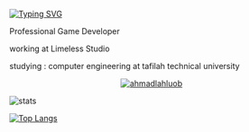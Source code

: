 [![Typing SVG](https://readme-typing-svg.demolab.com?font=Fira+Code&size=29&pause=1000&color=3411F7&center=true&vCenter=true&random=true&width=435&lines=Computer+Engineering+Student;I'm+Game+Developer;I+Love+Robotics)](https://git.io/typing-svg)

Professional Game Developer

working at Limeless Studio

studying : computer engineering at tafilah technical university

<p align="center"> <a href="https://github.com/ryo-ma/github-profile-trophy"><img src="https://github-profile-trophy.vercel.app/?username=ahmadlahluob&rank=SECRET,SSS,SS,S,AAA,AA,A,B,C&theme=dracula" alt="ahmadlahluob" /></a> </p>


![stats](https://github-readme-stats.vercel.app/api?username=ahmadlahluob&include_all_commits=true&show_icons=true&theme=transparent)



[![Top Langs](https://github-readme-stats.vercel.app/api/top-langs/?username=ahmadlahluob&theme=transparent&layout=donut-vertical)](https://github.com/anuraghazra/github-readme-stats)

